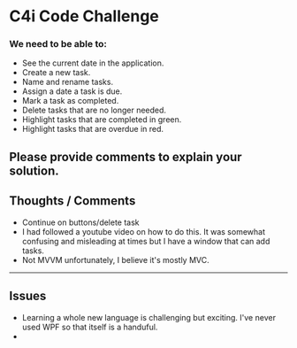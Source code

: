 ﻿# C4i Code Challenge
### We need to be able to:

- See the current date in the application.
- Create a new task.
- Name and rename tasks.
- Assign a date a task is due.
- Mark a task as completed.
- Delete tasks that are no longer needed.
- Highlight tasks that are completed in green.
- Highlight tasks that are overdue in red.

Please provide comments to explain your solution.
--- 

## Thoughts / Comments
- Continue on buttons/delete task
- I had followed a youtube video on how to do this. It was somewhat confusing and misleading at times but I have a window that can add tasks.
- Not MVVM unfortunately, I believe it's mostly MVC. 
---

## Issues
- Learning a whole new language is challenging but exciting. I've never used WPF so that itself is a handuful.
- 
